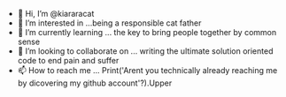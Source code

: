 - 👋 Hi, I’m @kiararacat
- 👀 I’m interested in ...being a responsible cat father
- 🌱 I’m currently learning ... the key to bring people together by common sense 
- 💞️ I’m looking to collaborate on ... writing the ultimate solution oriented code to end pain and suffer 
- 📫 How to reach me ... Print('Arent you technically already reaching me by dicovering my github account'?).Upper

<!---
kiararacat/kiararacat is a ✨ special ✨ repository because its `README.md` (this file) appears on your GitHub profile.
You can click the Preview link to take a look at your changes.
--->
